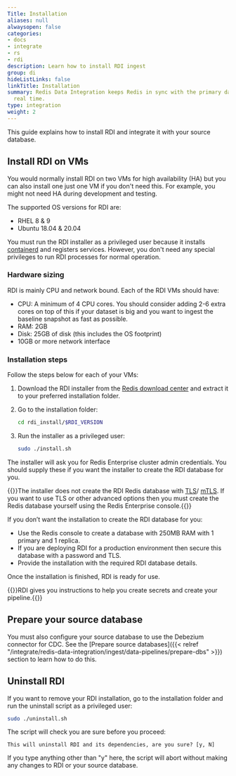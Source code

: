 ```yaml
---
Title: Installation
aliases: null
alwaysopen: false
categories:
- docs
- integrate
- rs
- rdi
description: Learn how to install RDI ingest
group: di
hideListLinks: false
linkTitle: Installation
summary: Redis Data Integration keeps Redis in sync with the primary database in near
  real time.
type: integration
weight: 2
---
```


This guide explains how to install RDI and integrate it with your source database.

## Install RDI on VMs

You would normally install RDI on two VMs for high availability (HA) but you can also install
one just one VM if you don't need this. For example, you might not need HA during
development and testing.

The supported OS versions for RDI are:

- RHEL 8 & 9
- Ubuntu 18.04 & 20.04

You must run the RDI installer as a privileged user because it installs
[containerd](https://containerd.io/) and registers services. However, you don't
need any special privileges to run RDI processes for normal operation.

### Hardware sizing

RDI is mainly CPU and network bound. 
Each of the RDI VMs should have:

- CPU: A minimum of 4 CPU cores. You should consider adding
  2-6 extra cores on top of this if your dataset is big and you want to ingest the
  baseline snapshot as fast as possible.
- RAM: 2GB 
- Disk: 25GB of disk (this includes the OS footprint)
- 10GB or more network interface
  


### Installation steps

Follow the steps below for each of your VMs:

1.  Download the RDI installer from the [Redis download center](https://redis.io/downloads)
    and extract it to your preferred installation folder.

1. Go to the installation folder:

    ```bash
    cd rdi_install/$RDI_VERSION
    ```

1. Run the installer as a privileged user:

    ```bash
    sudo ./install.sh
    ```

The installer will ask you for Redis Enterprise cluster admin credentials. You should supply
these if you want the installer to create the RDI database for you.
 
{{<note>}}The installer does not create the RDI Redis database with
[TLS](https://en.wikipedia.org/wiki/Transport_Layer_Security)/
[mTLS](https://en.wikipedia.org/wiki/Mutual_authentication#mTLS).
If you want to use TLS or other advanced options then you must create the Redis database
yourself using the Redis Enterprise console.{{</note>}}

If you don’t want the installation to create the RDI database for you:

- Use the Redis console to create a database with 250MB RAM with 1 primary and 1 replica.
- If you are deploying RDI for a production environment then secure this database with a password
  and TLS.
- Provide the installation with the required RDI database details.

Once the installation is finished, RDI is ready for use.

{{<note>}}RDI gives you instructions to help you create secrets and create your pipeline.{{</note>}}

## Prepare your source database

You must also configure your source database to use the Debezium connector for CDC. See the
[Prepare source databases]({{< relref "/integrate/redis-data-integration/ingest/data-pipelines/prepare-dbs" >}})
section to learn how to do this.

## Uninstall RDI

If you want to remove your RDI installation, go to the installation folder and run
the uninstall script as a privileged user:

```bash
sudo ./uninstall.sh
```

The script will check you are sure before you proceed:

```
This will uninstall RDI and its dependencies, are you sure? [y, N]
```

If you type anything other than "y" here, the script will abort without making any changes
to RDI or your source database.
